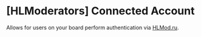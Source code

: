 # [HLModerators] Connected Account
Allows for users on your board perform authentication via [HLMod.ru](https://hlmod.ru/?utm_source=readme&utm_campaign=hlmod_connected_account).
